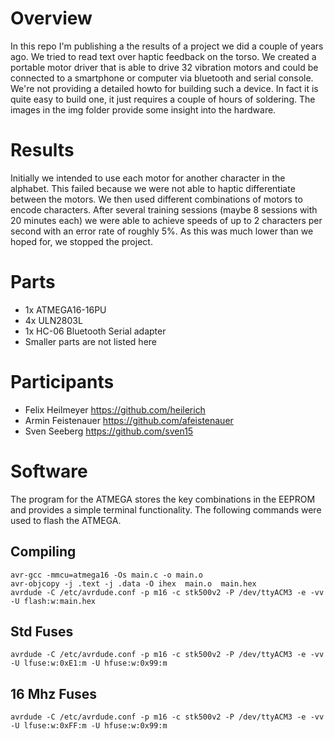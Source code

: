 # Overview
In this repo I'm publishing a the results of a project we did a couple of years ago. We tried to read text over haptic feedback on the torso. We created a portable motor driver that is able to drive 32 vibration motors and could be connected to a smartphone or computer via bluetooth and serial console. We're not providing a detailed howto for building such a device. In fact it is quite easy to build one, it just requires a couple of hours of soldering. The images in the img folder provide some insight into the hardware.

# Results
Initially we intended to use each motor for another character in the alphabet. This failed because we were not able to haptic differentiate between the motors. We then used different combinations of motors to encode characters. After several training sessions (maybe 8 sessions with 20 minutes each) we were able to achieve speeds of up to 2 characters per second with an error rate of roughly 5%. As this was much lower than we hoped for, we stopped the project.

# Parts
* 1x ATMEGA16-16PU
* 4x ULN2803L
* 1x HC-06 Bluetooth Serial adapter
* Smaller parts are not listed here


# Participants
* Felix Heilmeyer https://github.com/heilerich
* Armin Feistenauer https://github.com/afeistenauer
* Sven Seeberg https://github.com/sven15

# Software
The program for the ATMEGA stores the key combinations in the EEPROM and provides a simple terminal functionality. The following commands were used to flash the ATMEGA.

## Compiling

    avr-gcc -mmcu=atmega16 -Os main.c -o main.o
    avr-objcopy -j .text -j .data -O ihex  main.o  main.hex
    avrdude -C /etc/avrdude.conf -p m16 -c stk500v2 -P /dev/ttyACM3 -e -vv -U flash:w:main.hex

## Std Fuses

    avrdude -C /etc/avrdude.conf -p m16 -c stk500v2 -P /dev/ttyACM3 -e -vv -U lfuse:w:0xE1:m -U hfuse:w:0x99:m 

## 16 Mhz Fuses

    avrdude -C /etc/avrdude.conf -p m16 -c stk500v2 -P /dev/ttyACM3 -e -vv -U lfuse:w:0xFF:m -U hfuse:w:0x99:m 
